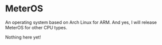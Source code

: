 # MeterOS
An operating system based on Arch Linux for ARM. And yes, I will release MeterOS for other CPU types.

Nothing here yet!
